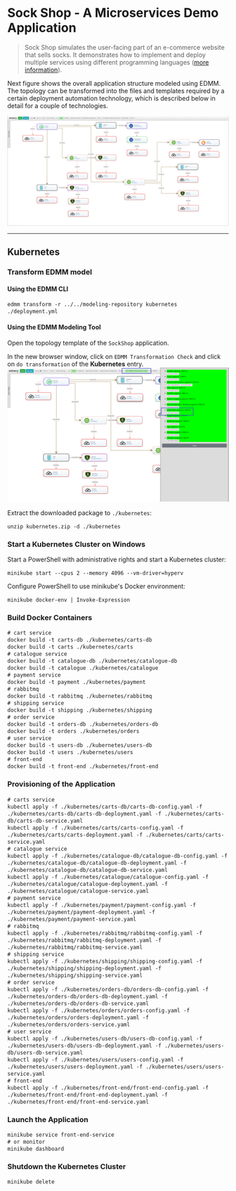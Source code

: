 
# Sock Shop - A Microservices Demo Application

> Sock Shop simulates the user-facing part of an e-commerce website that sells socks.
> It demonstrates how to implement and deploy multiple services using different programming languages ([more information](https://microservices-demo.github.io)).

Next figure shows the overall application structure modeled using EDMM.
The topology can be transformed into the files and templates required by a certain deployment automation technology, which is described below in detail for a couple of technologies.

![](../../docs/images/sockshop_topology.png)

---

## Kubernetes

### Transform EDMM model

#### Using the EDMM CLI

```shell
edmm transform -r ../../modeling-repository kubernetes ./deployment.yml
```

#### Using the EDMM Modeling Tool

Open the topology template of the `SockShop` application.

In the new browser window, click on `EDMM Transformation Check` and click on `do transformation` of the **Kubernetes** entry.
![](../../docs/images/sockshop_transformation-kubernetes.png)

Extract the downloaded package to `./kubernetes`:
```shell
unzip kubernetes.zip -d ./kubernetes
```

### Start a Kubernetes Cluster on Windows

Start a PowerShell with administrative rights and start a Kubernetes cluster:
```shell
minikube start --cpus 2 --memory 4096 --vm-driver=hyperv
```

Configure PowerShell to use minikube's Docker environment:
```shell
minikube docker-env | Invoke-Expression
```

### Build Docker Containers

```shell
# cart service
docker build -t carts-db ./kubernetes/carts-db
docker build -t carts ./kubernetes/carts
# catalogue service
docker build -t catalogue-db ./kubernetes/catalogue-db
docker build -t catalogue ./kubernetes/catalogue
# payment service
docker build -t payment ./kubernetes/payment
# rabbitmq
docker build -t rabbitmq ./kubernetes/rabbitmq
# shipping service
docker build -t shipping ./kubernetes/shipping
# order service
docker build -t orders-db ./kubernetes/orders-db
docker build -t orders ./kubernetes/orders
# user service
docker build -t users-db ./kubernetes/users-db
docker build -t users ./kubernetes/users
# front-end
docker build -t front-end ./kubernetes/front-end
```

### Provisioning of the Application 

```shell
# carts service
kubectl apply -f ./kubernetes/carts-db/carts-db-config.yaml -f ./kubernetes/carts-db/carts-db-deployment.yaml -f ./kubernetes/carts-db/carts-db-service.yaml
kubectl apply -f ./kubernetes/carts/carts-config.yaml -f ./kubernetes/carts/carts-deployment.yaml -f ./kubernetes/carts/carts-service.yaml
# catalogue service
kubectl apply -f ./kubernetes/catalogue-db/catalogue-db-config.yaml -f ./kubernetes/catalogue-db/catalogue-db-deployment.yaml -f ./kubernetes/catalogue-db/catalogue-db-service.yaml
kubectl apply -f ./kubernetes/catalogue/catalogue-config.yaml -f ./kubernetes/catalogue/catalogue-deployment.yaml -f ./kubernetes/catalogue/catalogue-service.yaml
# payment service
kubectl apply -f ./kubernetes/payment/payment-config.yaml -f ./kubernetes/payment/payment-deployment.yaml -f ./kubernetes/payment/payment-service.yaml
# rabbitmq
kubectl apply -f ./kubernetes/rabbitmq/rabbitmq-config.yaml -f ./kubernetes/rabbitmq/rabbitmq-deployment.yaml -f ./kubernetes/rabbitmq/rabbitmq-service.yaml
# shipping service
kubectl apply -f ./kubernetes/shipping/shipping-config.yaml -f ./kubernetes/shipping/shipping-deployment.yaml -f ./kubernetes/shipping/shipping-service.yaml
# order service
kubectl apply -f ./kubernetes/orders-db/orders-db-config.yaml -f ./kubernetes/orders-db/orders-db-deployment.yaml -f ./kubernetes/orders-db/orders-db-service.yaml
kubectl apply -f ./kubernetes/orders/orders-config.yaml -f ./kubernetes/orders/orders-deployment.yaml -f ./kubernetes/orders/orders-service.yaml
# user service
kubectl apply -f ./kubernetes/users-db/users-db-config.yaml -f ./kubernetes/users-db/users-db-deployment.yaml -f ./kubernetes/users-db/users-db-service.yaml
kubectl apply -f ./kubernetes/users/users-config.yaml -f ./kubernetes/users/users-deployment.yaml -f ./kubernetes/users/users-service.yaml
# front-end
kubectl apply -f ./kubernetes/front-end/front-end-config.yaml -f ./kubernetes/front-end/front-end-deployment.yaml -f ./kubernetes/front-end/front-end-service.yaml
```

### Launch the Application

```shell
minikube service front-end-service
# or monitor
minikube dashboard
```

### Shutdown the Kubernetes Cluster

```shell
minikube delete
```
